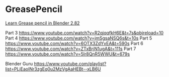 # GreasePencil

[Learn Grease pencil in Blender 2.82](https://www.youtube.com/watch?v=9N-glGarYuM)

Part 3
https://www.youtube.com/watch?v=R2qjqqfkH6E&t=7s&pbjreload=10
Part 4
https://www.youtube.com/watch?v=jmSgsaNSQ6s&t=10s
Part 5
https://www.youtube.com/watch?v=6OTX3ZdYvEA&t=590s
Part 6
https://www.youtube.com/watch?v=ZTxBrjN1ugA&t=111s
Part 7
https://www.youtube.com/watch?v=5lr8QnR5WWU&t=679s

Blender Guru
https://www.youtube.com/playlist?list=PLjEaoINr3zgEq0u2MzVgAaHEBt--xLB6U

